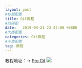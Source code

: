 ```yaml
---
layout: post
#标题配置
title: Git教程
#时间配
date:   2019-04-21 23:47:00 +0800
#大类配置
categories: Git教程
#小类配置
tag: 教程
---
```


教程地址：→ [Pro Git](http://iissnan.com/progit/)
![](http://iissnan.com/progit/assets/img/pro-git-cover.jpeg)
